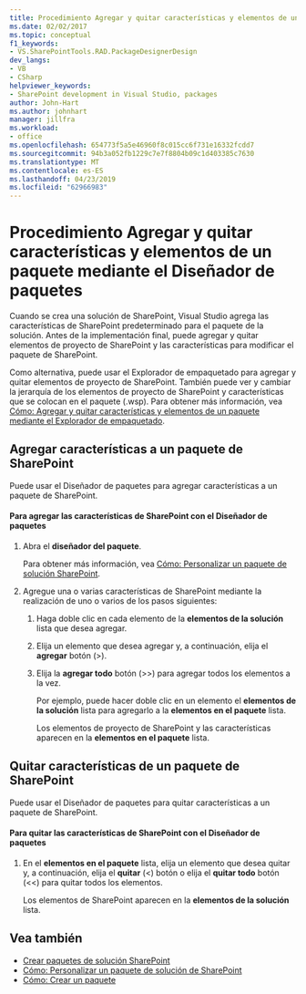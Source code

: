 ```yaml
---
title: Procedimiento Agregar y quitar características y elementos de un paquete mediante el Diseñador de paquetes | Documentos de Microsoft
ms.date: 02/02/2017
ms.topic: conceptual
f1_keywords:
- VS.SharePointTools.RAD.PackageDesignerDesign
dev_langs:
- VB
- CSharp
helpviewer_keywords:
- SharePoint development in Visual Studio, packages
author: John-Hart
ms.author: johnhart
manager: jillfra
ms.workload:
- office
ms.openlocfilehash: 654773f5a5e46960f8c015cc6f731e16332fcdd7
ms.sourcegitcommit: 94b3a052fb1229c7e7f8804b09c1d403385c7630
ms.translationtype: MT
ms.contentlocale: es-ES
ms.lasthandoff: 04/23/2019
ms.locfileid: "62966983"
---
```

# <a name="how-to-add-and-remove-features-and-items-to-a-package-by-using-the-package-designer"></a>Procedimiento Agregar y quitar características y elementos de un paquete mediante el Diseñador de paquetes
  Cuando se crea una solución de SharePoint, Visual Studio agrega las características de SharePoint predeterminado para el paquete de la solución. Antes de la implementación final, puede agregar y quitar elementos de proyecto de SharePoint y las características para modificar el paquete de SharePoint.

 Como alternativa, puede usar el Explorador de empaquetado para agregar y quitar elementos de proyecto de SharePoint. También puede ver y cambiar la jerarquía de los elementos de proyecto de SharePoint y características que se colocan en el paquete (.wsp). Para obtener más información, vea [Cómo: Agregar y quitar características y elementos de un paquete mediante el Explorador de empaquetado](../sharepoint/how-to-add-and-remove-features-and-items-to-a-package-by-using-the-packaging-explorer.md).

## <a name="add-features-to-a-sharepoint-package"></a>Agregar características a un paquete de SharePoint
 Puede usar el Diseñador de paquetes para agregar características a un paquete de SharePoint.

#### <a name="to-add-sharepoint-features-with-the-package-designer"></a>Para agregar las características de SharePoint con el Diseñador de paquetes

1. Abra el **diseñador del paquete**.

    Para obtener más información, vea [Cómo: Personalizar un paquete de solución SharePoint](../sharepoint/how-to-customize-a-sharepoint-solution-package.md).

2. Agregue una o varias características de SharePoint mediante la realización de uno o varios de los pasos siguientes:

   1. Haga doble clic en cada elemento de la **elementos de la solución** lista que desea agregar.

   2. Elija un elemento que desea agregar y, a continuación, elija el **agregar** botón (>).

   3. Elija la **agregar todo** botón (>>) para agregar todos los elementos a la vez.

      Por ejemplo, puede hacer doble clic en un elemento el **elementos de la solución** lista para agregarlo a la **elementos en el paquete** lista.

      Los elementos de proyecto de SharePoint y las características aparecen en la **elementos en el paquete** lista.

## <a name="remove-features-from-a-sharepoint-package"></a>Quitar características de un paquete de SharePoint
 Puede usar el Diseñador de paquetes para quitar características a un paquete de SharePoint.

#### <a name="to-remove-sharepoint-features-with-the-package-designer"></a>Para quitar las características de SharePoint con el Diseñador de paquetes

1. En el **elementos en el paquete** lista, elija un elemento que desea quitar y, a continuación, elija el **quitar** (<) botón o elija el **quitar todo** botón (<<) para quitar todos los elementos.

     Los elementos de SharePoint aparecen en la **elementos de la solución** lista.

## <a name="see-also"></a>Vea también
- [Crear paquetes de solución SharePoint](../sharepoint/creating-sharepoint-solution-packages.md)
- [Cómo: Personalizar un paquete de solución de SharePoint](../sharepoint/how-to-customize-a-sharepoint-solution-package.md)
- [Cómo: Crear un paquete](https://msdn.microsoft.com/b24be45c-e91d-49bb-afb0-7b265404214b)
